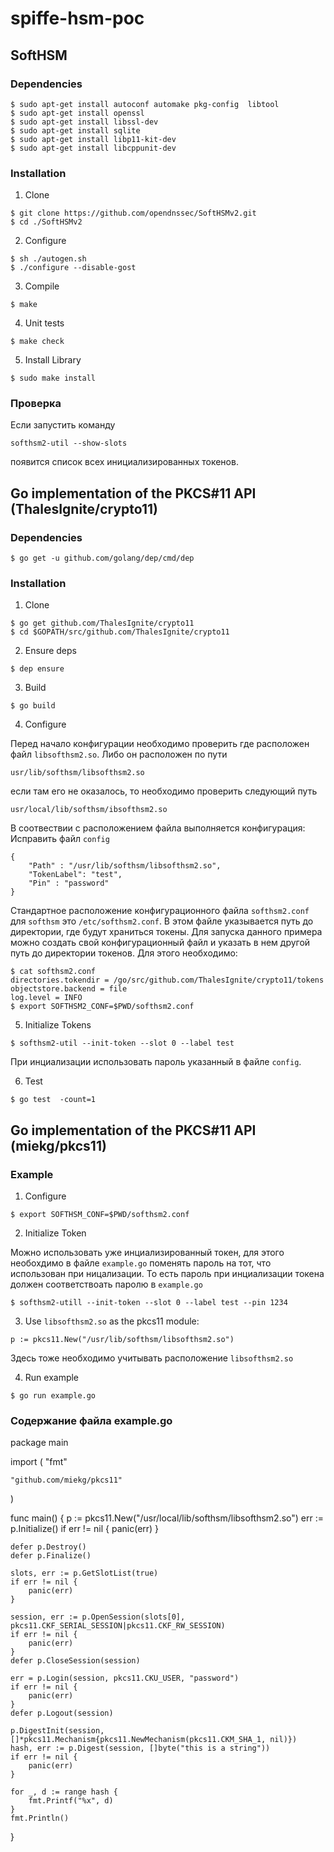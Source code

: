 # spiffe-hsm-poc
## SoftHSM
### Dependencies
```
$ sudo apt-get install autoconf automake pkg-config  libtool 
$ sudo apt-get install openssl
$ sudo apt-get install libssl-dev
$ sudo apt-get install sqlite
$ sudo apt-get install libp11-kit-dev
$ sudo apt-get install libcppunit-dev
```
### Installation
1. Clone 
```
$ git clone https://github.com/opendnssec/SoftHSMv2.git
$ cd ./SoftHSMv2
```
2. Configure
```
$ sh ./autogen.sh
$ ./configure --disable-gost
```
3. Compile
```
$ make
```
4. Unit tests
```
$ make check
```
5. Install Library
```
$ sudo make install
```
### Проверка

Если запустить команду 
```
softhsm2-util --show-slots
``` 
появится список всех инициализированных токенов.


## Go implementation of the PKCS#11 API (ThalesIgnite/crypto11)

### Dependencies
```
$ go get -u github.com/golang/dep/cmd/dep
```
### Installation
1. Clone
```
$ go get github.com/ThalesIgnite/crypto11
$ cd $GOPATH/src/github.com/ThalesIgnite/crypto11
```
2. Ensure deps
```
$ dep ensure
```
3. Build
```
$ go build
```
4. Configure

Перед начало конфигурации необходимо проверить где расположен файл `libsofthsm2.so`. Либо он расположен по пути 
```
usr/lib/softhsm/libsofthsm2.so
```
если там его не оказалось, то необходимо проверить следующий путь
```
usr/local/lib/softhsm/ibsofthsm2.so
```
В соотвествии с расположением файла выполняется конфигурация:
Исправить файл `config`
```
{
    "Path" : "/usr/lib/softhsm/libsofthsm2.so",
    "TokenLabel": "test",
    "Pin" : "password"
}
```

Стандартное расположение конфигурационного файла `softhsm2.conf` для `softhsm` это `/etc/softhsm2.conf`. В этом файле указывается путь до директории, где будут храниться токены. 
Для запуска данного примера можно создать свой конфигурационный файл и указать в нем другой путь до директории токенов. Для этого необходимо:
```
$ cat softhsm2.conf
directories.tokendir = /go/src/github.com/ThalesIgnite/crypto11/tokens
objectstore.backend = file
log.level = INFO
$ export SOFTHSM2_CONF=$PWD/softhsm2.conf
```
5. Initialize Tokens
```
$ softhsm2-util --init-token --slot 0 --label test
``` 
При инциализации использовать пароль указанный в файле `config`.

6. Test
```
$ go test  -count=1
```

## Go implementation of the PKCS#11 API (miekg/pkcs11)
### Example
1. Configure 
```
$ export SOFTHSM_CONF=$PWD/softhsm2.conf
```
2. Initialize Token 

Можно использовать уже инциализированный токен, для этого необохдимо в файле `example.go` поменять пароль на тот, что использован при ницализации. То есть пароль при инциализации токена должен соответствоать паролю в `example.go`
```
$ softhsm2-utill --init-token --slot 0 --label test --pin 1234
```
3. Use `libsofthsm2.so` as the pkcs11 module:
```
p := pkcs11.New("/usr/lib/softhsm/libsofthsm2.so")
```
Здесь тоже необходимо учитывать расположение `libsofthsm2.so`

4. Run example
```
$ go run example.go
```

### Содержание файла example.go

package main

import (
	"fmt"

	"github.com/miekg/pkcs11"
)

func main() {
	p := pkcs11.New("/usr/local/lib/softhsm/libsofthsm2.so")
	err := p.Initialize()
	if err != nil {
		panic(err)
	}

	defer p.Destroy()
	defer p.Finalize()

	slots, err := p.GetSlotList(true)
	if err != nil {
		panic(err)
	}

	session, err := p.OpenSession(slots[0], pkcs11.CKF_SERIAL_SESSION|pkcs11.CKF_RW_SESSION)
	if err != nil {
		panic(err)
	}
	defer p.CloseSession(session)

	err = p.Login(session, pkcs11.CKU_USER, "password")
	if err != nil {
		panic(err)
	}
	defer p.Logout(session)

	p.DigestInit(session, []*pkcs11.Mechanism{pkcs11.NewMechanism(pkcs11.CKM_SHA_1, nil)})
	hash, err := p.Digest(session, []byte("this is a string"))
	if err != nil {
		panic(err)
	}

	for _, d := range hash {
		fmt.Printf("%x", d)
	}
	fmt.Println()
}